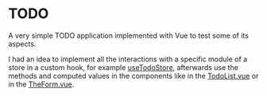# TODO

A very simple TODO application implemented with Vue to test some of its aspects.

I had an idea to implement all the interactions with a specific module of a store in a custom hook, for example [useTodoStore](./src/hooks/todoStore.js), afterwards use the methods and computed values in the components like in the [TodoList.vue](./src/components/TodoList.vue#L17) or in the [TheForm.vue](./src/components/TheForm.vue#L13).
